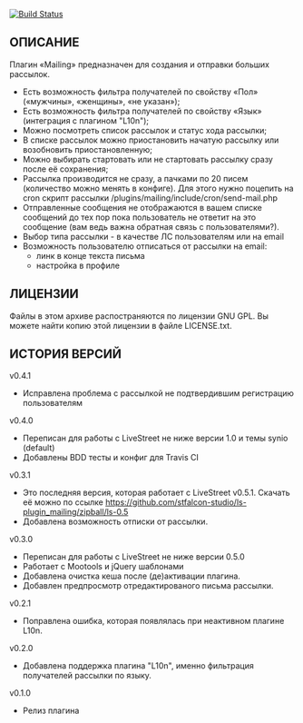 [![Build Status](https://travis-ci.org/stfalcon-studio/ls-plugin_mailing.png)](https://travis-ci.org/stfalcon-studio/ls-plugin_mailing)

ОПИСАНИЕ
--------

Плагин «Mailing» предназначен для создания и отправки больших рассылок.

* Есть возможность фильтра получателей по свойству «Пол» («мужчины»,
«женщины», «не указан»);
* Есть возможность фильтра получателей по свойству «Язык» (интеграция с плагином "L10n");
* Можно посмотреть список рассылок и статус хода рассылки;
* В списке рассылок можно приостановить начатую рассылку или возобновить приостановленную;
* Можно выбирать стартовать или не стартовать рассылку сразу после её сохранения;
* Рассылка производится не сразу, а пачками по 20 писем (количество можно
менять в конфиге). Для этого нужно поцепить на cron скрипт рассылки
/plugins/mailing/include/cron/send-mail.php
* Отправленные сообщения не отображаются в вашем списке сообщений до тех пор
пока пользователь не ответит на это сообщение (вам ведь важна обратная связь
с пользователями?).
* Выбор типа рассылки - в качестве ЛС пользователям или на email
* Возможность пользователю отписаться от рассылки на email:
  - линк в конце текста письма
  - настройка в профиле


ЛИЦЕНЗИИ
-------

Файлы в этом архиве распостраняются по лицензии GNU GPL. Вы можете найти копию
этой лицензии в файле LICENSE.txt.


ИСТОРИЯ ВЕРСИЙ
--------------
v0.4.1
- Исправлена проблема с рассылкой не подтвердившим регистрацию пользователям

v0.4.0
- Переписан для работы с LiveStreet не ниже версии 1.0 и темы synio (default)
- Добавлены BDD тесты и конфиг для Travis CI

v0.3.1
- Это последняя версия, которая работает с LiveStreet v0.5.1. Скачать её можно по ссылке  https://github.com/stfalcon-studio/ls-plugin_mailing/zipball/ls-0.5
- Добавлена возможность отписки от рассылки.

v0.3.0
- Переписан для работы с LiveStreet не ниже версии 0.5.0
- Работает с Mootools и jQuery шаблонами
- Добавлена очистка кеша после (де)активации плагина.
- Добавлен предпросмотр отредактированого письма рассылки.

v0.2.1
- Поправлена ошибка, которая появлялась при неактивном плагине L10n.

v0.2.0
- Добавлена поддержка плагина "L10n", именно фильтрация получателей рассылки по языку.

v0.1.0
- Релиз плагина
